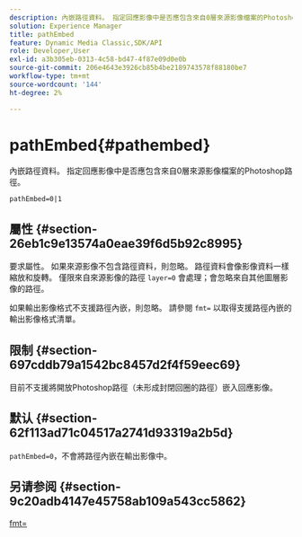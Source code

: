 ```yaml
---
description: 內嵌路徑資料。 指定回應影像中是否應包含來自0層來源影像檔案的Photoshop路徑。
solution: Experience Manager
title: pathEmbed
feature: Dynamic Media Classic,SDK/API
role: Developer,User
exl-id: a3b305eb-0313-4c58-bd47-4f87e09d0e0b
source-git-commit: 206e4643e3926cb85b4be2189743578f88180be7
workflow-type: tm+mt
source-wordcount: '144'
ht-degree: 2%

---
```


# pathEmbed{#pathembed}

內嵌路徑資料。 指定回應影像中是否應包含來自0層來源影像檔案的Photoshop路徑。

`pathEmbed=0|1`

## 屬性 {#section-26eb1c9e13574a0eae39f6d5b92c8995}

要求屬性。 如果來源影像不包含路徑資料，則忽略。 路徑資料會像影像資料一樣縮放和旋轉。 僅限來自來源影像的路徑 `layer=0` 會處理；會忽略來自其他圖層影像的路徑。

如果輸出影像格式不支援路徑內嵌，則忽略。 請參閱 `fmt=` 以取得支援路徑內嵌的輸出影像格式清單。

## 限制 {#section-697cddb79a1542bc8457d2f4f59eec69}

目前不支援將開放Photoshop路徑（未形成封閉回圈的路徑）嵌入回應影像。

## 默认 {#section-62f113ad71c04517a2741d93319a2b5d}

`pathEmbed=0`，不會將路徑內嵌在輸出影像中。

## 另请参阅 {#section-9c20adb4147e45758ab109a543cc5862}

[fmt=](../../../../../is-api/http-ref/image-serving-api-ref/c-http-protocol-reference/c-command-reference/r-is-http-fmt.md#reference-cdf10043423b45ba9fe15157fb3ae37a)
